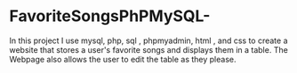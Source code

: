 # FavoriteSongsPhPMySQL-
In this project I use mysql, php, sql , phpmyadmin, html , and css to create a website that stores a user's favorite songs and displays them in a table. The Webpage also allows the user to edit the table  as they please.  
